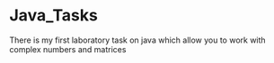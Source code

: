 # Java_Tasks
There is my first laboratory task on java which allow you to work with complex numbers and matrices

